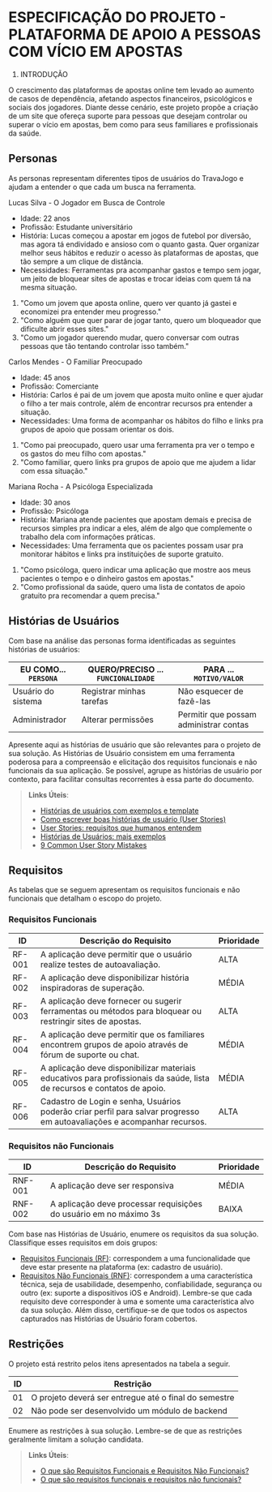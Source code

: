 # ESPECIFICAÇÃO DO PROJETO - PLATAFORMA DE APOIO A PESSOAS COM VÍCIO EM APOSTAS

1. INTRODUÇÃO

O crescimento das plataformas de apostas online tem levado ao aumento de casos de dependência, afetando aspectos financeiros, psicológicos e sociais dos jogadores. Diante desse cenário, este projeto propõe a criação de um site que ofereça suporte para pessoas que desejam controlar ou superar o vício em apostas, bem como para seus familiares e profissionais da saúde.

## Personas

As personas representam diferentes tipos de usuários do TravaJogo e ajudam a entender o que cada um busca na ferramenta.

Lucas Silva - O Jogador em Busca de Controle

* Idade: 22 anos
* Profissão: Estudante universitário
* História: Lucas começou a apostar em jogos de futebol por diversão, mas agora tá endividado e ansioso com o quanto gasta. Quer organizar melhor seus hábitos e reduzir o acesso às plataformas de apostas, que tão sempre a um clique de distância.
* Necessidades: Ferramentas pra acompanhar gastos e tempo sem jogar, um jeito de bloquear sites de apostas e trocar ideias com quem tá na mesma situação.
1. "Como um jovem que aposta online, quero ver quanto já gastei e economizei pra entender meu progresso."
2. "Como alguém que quer parar de jogar tanto, quero um bloqueador que dificulte abrir esses sites."
3. "Como um jogador querendo mudar, quero conversar com outras pessoas que tão tentando controlar isso também."

Carlos Mendes - O Familiar Preocupado

* Idade: 45 anos
* Profissão: Comerciante
* História: Carlos é pai de um jovem que aposta muito online e quer ajudar o filho a ter mais controle, além de encontrar recursos pra entender a situação.
* Necessidades: Uma forma de acompanhar os hábitos do filho e links pra grupos de apoio que possam orientar os dois.
1. "Como pai preocupado, quero usar uma ferramenta pra ver o tempo e os gastos do meu filho com apostas."
1. "Como familiar, quero links pra grupos de apoio que me ajudem a lidar com essa situação."

Mariana Rocha - A Psicóloga Especializada

* Idade: 30 anos
* Profissão: Psicóloga
* História: Mariana atende pacientes que apostam demais e precisa de recursos simples pra indicar a eles, além de algo que complemente o trabalho dela com informações práticas.
* Necessidades: Uma ferramenta que os pacientes possam usar pra monitorar hábitos e links pra instituições de suporte gratuito.
1. "Como psicóloga, quero indicar uma aplicação que mostre aos meus pacientes o tempo e o dinheiro gastos em apostas."
2. "Como profissional da saúde, quero uma lista de contatos de apoio gratuito pra recomendar a quem precisa."
## Histórias de Usuários

Com base na análise das personas forma identificadas as seguintes histórias de usuários:

|EU COMO... `PERSONA`| QUERO/PRECISO ... `FUNCIONALIDADE` |PARA ... `MOTIVO/VALOR`                 |
|--------------------|------------------------------------|----------------------------------------|
|Usuário do sistema  | Registrar minhas tarefas           | Não esquecer de fazê-las               |
|Administrador       | Alterar permissões                 | Permitir que possam administrar contas |

Apresente aqui as histórias de usuário que são relevantes para o projeto de sua solução. As Histórias de Usuário consistem em uma ferramenta poderosa para a compreensão e elicitação dos requisitos funcionais e não funcionais da sua aplicação. Se possível, agrupe as histórias de usuário por contexto, para facilitar consultas recorrentes à essa parte do documento.

> **Links Úteis**:
> - [Histórias de usuários com exemplos e template](https://www.atlassian.com/br/agile/project-management/user-stories)
> - [Como escrever boas histórias de usuário (User Stories)](https://medium.com/vertice/como-escrever-boas-users-stories-hist%C3%B3rias-de-usu%C3%A1rios-b29c75043fac)
> - [User Stories: requisitos que humanos entendem](https://www.luiztools.com.br/post/user-stories-descricao-de-requisitos-que-humanos-entendem/)
> - [Histórias de Usuários: mais exemplos](https://www.reqview.com/doc/user-stories-example.html)
> - [9 Common User Story Mistakes](https://airfocus.com/blog/user-story-mistakes/)

## Requisitos

As tabelas que se seguem apresentam os requisitos funcionais e não funcionais que detalham o escopo do projeto.

### Requisitos Funcionais

|ID    | Descrição do Requisito  | Prioridade | 
|------|-----------------------------------------|----| 
|RF-001| A aplicação deve permitir que o usuário realize testes de autoavaliação.| ALTA |  
|RF-002| A aplicação deve disponibilizar história inspiradoras de superação.     | MÉDIA | 
|RF-003| A aplicação deve fornecer ou sugerir ferramentas ou métodos para bloquear ou restringir sites de apostas.| ALTA |
|RF-004| A aplicação deve permitir que os familiares encontrem grupos de apoio através de fórum de suporte ou chat.| MÉDIA|
|RF-005| A aplicação deve disponibilizar materiais educativos para profissionais da saúde, lista de recursos e contatos de apoio.| MÉDIA|
|RF-006| Cadastro de Login e senha, Usuários poderão criar perfil para salvar progresso em autoavaliações e acompanhar recursos.| ALTA |
### Requisitos não Funcionais

|ID     | Descrição do Requisito  |Prioridade |
|-------|-------------------------|----|
|RNF-001| A aplicação deve ser responsiva | MÉDIA | 
|RNF-002| A aplicação deve processar requisições do usuário em no máximo 3s |  BAIXA | 

Com base nas Histórias de Usuário, enumere os requisitos da sua solução. Classifique esses requisitos em dois grupos:

- [Requisitos Funcionais
 (RF)](https://pt.wikipedia.org/wiki/Requisito_funcional):
 correspondem a uma funcionalidade que deve estar presente na
  plataforma (ex: cadastro de usuário).
- [Requisitos Não Funcionais
  (RNF)](https://pt.wikipedia.org/wiki/Requisito_n%C3%A3o_funcional):
  correspondem a uma característica técnica, seja de usabilidade,
  desempenho, confiabilidade, segurança ou outro (ex: suporte a
  dispositivos iOS e Android).
Lembre-se que cada requisito deve corresponder à uma e somente uma
característica alvo da sua solução. Além disso, certifique-se de que
todos os aspectos capturados nas Histórias de Usuário foram cobertos.

## Restrições

O projeto está restrito pelos itens apresentados na tabela a seguir.

|ID| Restrição                                             |
|--|-------------------------------------------------------|
|01| O projeto deverá ser entregue até o final do semestre |
|02| Não pode ser desenvolvido um módulo de backend        |


Enumere as restrições à sua solução. Lembre-se de que as restrições geralmente limitam a solução candidata.

> **Links Úteis**:
> - [O que são Requisitos Funcionais e Requisitos Não Funcionais?](https://codificar.com.br/requisitos-funcionais-nao-funcionais/)
> - [O que são requisitos funcionais e requisitos não funcionais?](https://analisederequisitos.com.br/requisitos-funcionais-e-requisitos-nao-funcionais-o-que-sao/)
